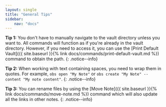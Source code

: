 ```yaml
---
layout: single
title: "General Tips"
sidebar:
    nav: "docs"
---
```


**Tip 1:** You don't have to manually navigate to the vault directory unless you want to. All commands will function as if you're already in the vault directory. However, if you need to access it, you can use the [Print Default Vault]({{ site.baseurl }}{% link docs/commands/print-default-vault.md %}) command to obtain the path.
{: .notice--info}

**Tip 2:** When working with text containing spaces, you need to wrap them in quotes. For example, `obs open "My Note"` or `obs create "My Note" --content "My note content"`.
{: .notice--info}

**Tip 3:** You can rename files by using the [Move Note]({{ site.baseurl }}{% link docs/commands/move-note.md %}) command which will also update all the links in other notes.
{: .notice--info}